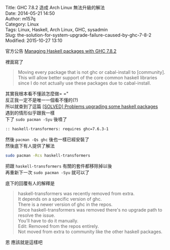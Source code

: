 Title: GHC 7.8.2 造成 Arch Linux 無法升級的解法  
Date: 2014-05-21 14:50  
Author: m157q  
Category: Linux  
Tags: Linux, Haskell, Arch Linux, GHC, sysadmin  
Slug: the-solution-for-system-upgrade-failure-caused-by-ghc-7-8-2  
Modified: 2015-10-27 13:10  
  
  
官方公告 [Managing Haskell packages with GHC 7.8.2](https://www.archlinux.org/news/managing-haskell-packages-with-ghc-782/)  
  
裡面寫了  
  
> Moving every package that is not ghc or cabal-install to [community]. This will allow better support of the core common haskell libraries since I do not actually use these packages due to cabal-install.  
  
其實我根本看不懂該怎麼做= ="  
反正我一定不是唯一一個看不懂的(?)  
所以就查到了這篇 [\[SOLVED\] Problems upgrading some haskell packages](https://bbs.archlinux.org/viewtopic.php?pid=1412908)  
遇到的情形似乎跟我一樣  
下了 `sudo pacman -Syu` 後噴了  
  
```txt  
:: haskell-transformers: requires ghc=7.6.3-1  
```  
  
然後  `pacman -Qs ghc` 後也一樣已經安裝了  
然後底下有人提供了解法  
  
```sh  
sudo pacman -Rcs haskell-transformers  
```  
  
把跟 `haskell-transformers` 有關的套件都移除掉以後  
再重新下一次 `sudo pacman -Syu` 就可以了  
  
底下的回覆有人的解釋是  
  
> haskell-transformers was recently removed from extra.  
> It depends on a specific version of ghc.  
> There is a newer version of ghc in the repos.  
> Since haskell-transformers was removed there's no upgrade path to resolve the issue.  
> You'll have to do it manually.  
> Edit: Removed from the repos entirely.  
> Not moved from extra to community like the other haskell packages.  
  
恩 應該就是這樣吧  
